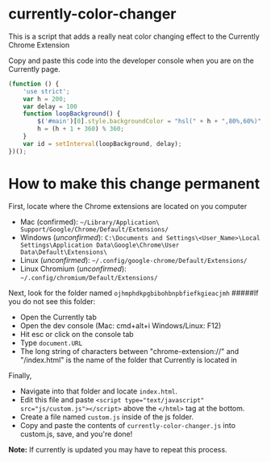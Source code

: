 currently-color-changer
=======================

This is a script that adds a really neat color changing effect to the Currently Chrome Extension

Copy and paste this code into the developer console when you are on the Currently page.

```javascript
(function () {
    'use strict';
    var h = 200;
    var delay = 100
    function loopBackground() {
        $('#main')[0].style.backgroundColor = "hsl(" + h + ",80%,60%)";
        h = (h + 1 + 360) % 360;
    }
    var id = setInterval(loopBackground, delay);
})();

```

How to make this change permanent
=================================
First, locate where the Chrome extensions are located on you computer
* Mac (confirmed): ```~/Library/Application\ Support/Google/Chrome/Default/Extensions/```
* Windows (*unconfirmed*): ```C:\Documents and Settings\<User_Name>\Local Settings\Application Data\Google\Chrome\User Data\Default\Extensions\```
* Linux (*unconfirmed*): ```~/.config/google-chrome/Default/Extensions/```
* Linux Chromium (*unconfirmed*): ```~/.config/chromium/Default/Extensions/```

Next, look for the folder named ```ojhmphdkpgbibohbnpbfiefkgieacjmh``` 
#####If you do not see this folder:
* Open the Currently tab
* Open the dev console (Mac: cmd+alt+i Windows/Linux: F12)
* Hit esc or click on the console tab
* Type ```document.URL```
* The long string of characters between "chrome-extension://" and "/index.html" is the name of the folder that Currently is located in

Finally,
* Navigate into that folder and locate ```index.html```.
* Edit this file and paste ```<script type="text/javascript" src="js/custom.js"></script>``` above the ```</html>``` tag at the bottom.
* Create a file named ```custom.js``` inside of the js folder.
* Copy and paste the contents of ```currently-color-changer.js``` into custom.js, save, and you're done!

**Note:** If currently is updated you may have to repeat this process.
